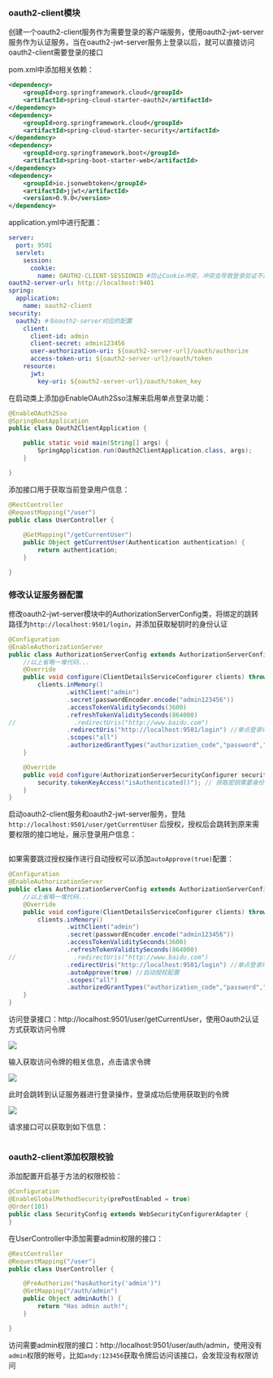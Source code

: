 ### oauth2-client模块

创建一个oauth2-client服务作为需要登录的客户端服务，使用oauth2-jwt-server服务作为认证服务，当在oauth2-jwt-server服务上登录以后，就可以直接访问oauth2-client需要登录的接口



pom.xml中添加相关依赖：

```xml
<dependency>
    <groupId>org.springframework.cloud</groupId>
    <artifactId>spring-cloud-starter-oauth2</artifactId>
</dependency>
<dependency>
    <groupId>org.springframework.cloud</groupId>
    <artifactId>spring-cloud-starter-security</artifactId>
</dependency>
<dependency>
    <groupId>org.springframework.boot</groupId>
    <artifactId>spring-boot-starter-web</artifactId>
</dependency>
<dependency>
    <groupId>io.jsonwebtoken</groupId>
    <artifactId>jjwt</artifactId>
    <version>0.9.0</version>
</dependency>
```



application.yml中进行配置：

```yml
server:
  port: 9501
  servlet:
    session:
      cookie:
        name: OAUTH2-CLIENT-SESSIONID #防止Cookie冲突，冲突会导致登录验证不通过
oauth2-server-url: http://localhost:9401
spring:
  application:
    name: oauth2-client
security:
  oauth2: #与oauth2-server对应的配置
    client:
      client-id: admin
      client-secret: admin123456
      user-authorization-uri: ${oauth2-server-url}/oauth/authorize
      access-token-uri: ${oauth2-server-url}/oauth/token
    resource:
      jwt:
        key-uri: ${oauth2-server-url}/oauth/token_key
```



在启动类上添加@EnableOAuth2Sso注解来启用单点登录功能：

```java
@EnableOAuth2Sso
@SpringBootApplication
public class Oauth2ClientApplication {

    public static void main(String[] args) {
        SpringApplication.run(Oauth2ClientApplication.class, args);
    }

}
```



添加接口用于获取当前登录用户信息：

```java
@RestController
@RequestMapping("/user")
public class UserController {
    
    @GetMapping("/getCurrentUser")
    public Object getCurrentUser(Authentication authentication) {
        return authentication;
    }

}
```









### 修改认证服务器配置

修改oauth2-jwt-server模块中的AuthorizationServerConfig类，将绑定的跳转路径为`http://localhost:9501/login`，并添加获取秘钥时的身份认证

```java
@Configuration
@EnableAuthorizationServer
public class AuthorizationServerConfig extends AuthorizationServerConfigurerAdapter {
    //以上省略一堆代码...
    @Override
    public void configure(ClientDetailsServiceConfigurer clients) throws Exception {
        clients.inMemory()
                .withClient("admin")
                .secret(passwordEncoder.encode("admin123456"))
                .accessTokenValiditySeconds(3600)
                .refreshTokenValiditySeconds(864000)
//                .redirectUris("http://www.baidu.com")
                .redirectUris("http://localhost:9501/login") //单点登录时配置
                .scopes("all")
                .authorizedGrantTypes("authorization_code","password","refresh_token");
    }

    @Override
    public void configure(AuthorizationServerSecurityConfigurer security) {
        security.tokenKeyAccess("isAuthenticated()"); // 获取密钥需要身份认证，使用单点登录时必须配置
    }
}
```



启动oauth2-client服务和oauth2-jwt-server服务，登陆 `http://localhost:9501/user/getCurrentUser` 后授权，授权后会跳转到原来需要权限的接口地址，展示登录用户信息：

```json

```



如果需要跳过授权操作进行自动授权可以添加`autoApprove(true)`配置：

```java
@Configuration
@EnableAuthorizationServer
public class AuthorizationServerConfig extends AuthorizationServerConfigurerAdapter {
    //以上省略一堆代码...
    @Override
    public void configure(ClientDetailsServiceConfigurer clients) throws Exception {
        clients.inMemory()
                .withClient("admin")
                .secret(passwordEncoder.encode("admin123456"))
                .accessTokenValiditySeconds(3600)
                .refreshTokenValiditySeconds(864000)
//                .redirectUris("http://www.baidu.com")
                .redirectUris("http://localhost:9501/login") //单点登录时配置
                .autoApprove(true) //自动授权配置
                .scopes("all")
                .authorizedGrantTypes("authorization_code","password","refresh_token");
    }
}
```



访问登录接口：http://localhost:9501/user/getCurrentUser，使用Oauth2认证方式获取访问令牌

![](https://mmbiz.qpic.cn/mmbiz_png/CKvMdchsUwnI3N2LiaazJfnsB7o50dsqZ2bVlRvWiaLooONb2aSPH7awe2FMJjI7RQYqL4QYQG6ZXv5yehr6497w/640?wx_fmt=png&tp=webp&wxfrom=5&wx_lazy=1&wx_co=1)



输入获取访问令牌的相关信息，点击请求令牌

![](https://mmbiz.qpic.cn/mmbiz_png/CKvMdchsUwnI3N2LiaazJfnsB7o50dsqZShFbjJp8eGuBRa0SHEHMmicQq9w2NR0miaXFntMichUl0Zxo3O4lwlsgQ/640?wx_fmt=png&tp=webp&wxfrom=5&wx_lazy=1&wx_co=1)





此时会跳转到认证服务器进行登录操作，登录成功后使用获取到的令牌

![](https://mmbiz.qpic.cn/mmbiz_png/CKvMdchsUwnI3N2LiaazJfnsB7o50dsqZliaoWvvWiaCicEHVKSSmg85wSoAE7SeibbicpEsQTrE7ognraertV7yrVibA/640?wx_fmt=png&tp=webp&wxfrom=5&wx_lazy=1&wx_co=1)





请求接口可以获取到如下信息：

```json

```









### oauth2-client添加权限校验

添加配置开启基于方法的权限校验：

```java
@Configuration
@EnableGlobalMethodSecurity(prePostEnabled = true)
@Order(101)
public class SecurityConfig extends WebSecurityConfigurerAdapter {
}
```



在UserController中添加需要admin权限的接口：

```java
@RestController
@RequestMapping("/user")
public class UserController {

    @PreAuthorize("hasAuthority('admin')")
    @GetMapping("/auth/admin")
    public Object adminAuth() {
        return "Has admin auth!";
    }

}
```



访问需要admin权限的接口：http://localhost:9501/user/auth/admin，使用没有`admin`权限的帐号，比如`andy:123456`获取令牌后访问该接口，会发现没有权限访问